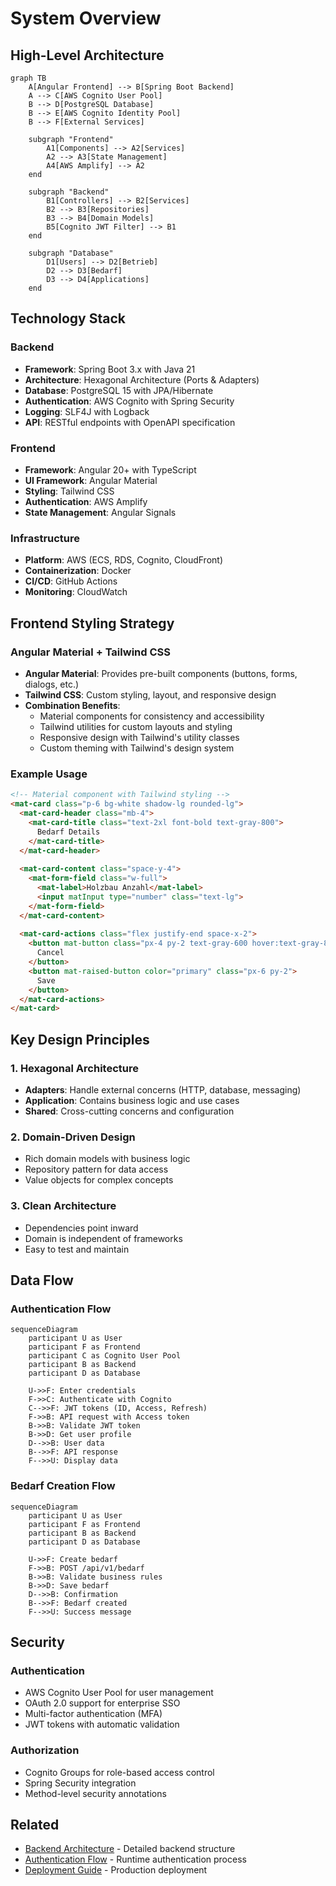 # System Overview

## High-Level Architecture

```mermaid
graph TB
    A[Angular Frontend] --> B[Spring Boot Backend]
    A --> C[AWS Cognito User Pool]
    B --> D[PostgreSQL Database]
    B --> E[AWS Cognito Identity Pool]
    B --> F[External Services]
    
    subgraph "Frontend"
        A1[Components] --> A2[Services]
        A2 --> A3[State Management]
        A4[AWS Amplify] --> A2
    end
    
    subgraph "Backend"
        B1[Controllers] --> B2[Services]
        B2 --> B3[Repositories]
        B3 --> B4[Domain Models]
        B5[Cognito JWT Filter] --> B1
    end
    
    subgraph "Database"
        D1[Users] --> D2[Betrieb]
        D2 --> D3[Bedarf]
        D3 --> D4[Applications]
    end
```

## Technology Stack

### Backend
- **Framework**: Spring Boot 3.x with Java 21
- **Architecture**: Hexagonal Architecture (Ports & Adapters)
- **Database**: PostgreSQL 15 with JPA/Hibernate
- **Authentication**: AWS Cognito with Spring Security
- **Logging**: SLF4J with Logback
- **API**: RESTful endpoints with OpenAPI specification

### Frontend
- **Framework**: Angular 20+ with TypeScript
- **UI Framework**: Angular Material
- **Styling**: Tailwind CSS
- **Authentication**: AWS Amplify
- **State Management**: Angular Signals

### Infrastructure
- **Platform**: AWS (ECS, RDS, Cognito, CloudFront)
- **Containerization**: Docker
- **CI/CD**: GitHub Actions
- **Monitoring**: CloudWatch

## Frontend Styling Strategy

### Angular Material + Tailwind CSS
- **Angular Material**: Provides pre-built components (buttons, forms, dialogs, etc.)
- **Tailwind CSS**: Custom styling, layout, and responsive design
- **Combination Benefits**:
  - Material components for consistency and accessibility
  - Tailwind utilities for custom layouts and styling
  - Responsive design with Tailwind's utility classes
  - Custom theming with Tailwind's design system

### Example Usage
```html
<!-- Material component with Tailwind styling -->
<mat-card class="p-6 bg-white shadow-lg rounded-lg">
  <mat-card-header class="mb-4">
    <mat-card-title class="text-2xl font-bold text-gray-800">
      Bedarf Details
    </mat-card-title>
  </mat-card-header>
  
  <mat-card-content class="space-y-4">
    <mat-form-field class="w-full">
      <mat-label>Holzbau Anzahl</mat-label>
      <input matInput type="number" class="text-lg">
    </mat-form-field>
  </mat-card-content>
  
  <mat-card-actions class="flex justify-end space-x-2">
    <button mat-button class="px-4 py-2 text-gray-600 hover:text-gray-800">
      Cancel
    </button>
    <button mat-raised-button color="primary" class="px-6 py-2">
      Save
    </button>
  </mat-card-actions>
</mat-card>
```

## Key Design Principles

### 1. Hexagonal Architecture
- **Adapters**: Handle external concerns (HTTP, database, messaging)
- **Application**: Contains business logic and use cases
- **Shared**: Cross-cutting concerns and configuration

### 2. Domain-Driven Design
- Rich domain models with business logic
- Repository pattern for data access
- Value objects for complex concepts

### 3. Clean Architecture
- Dependencies point inward
- Domain is independent of frameworks
- Easy to test and maintain

## Data Flow

### Authentication Flow
```mermaid
sequenceDiagram
    participant U as User
    participant F as Frontend
    participant C as Cognito User Pool
    participant B as Backend
    participant D as Database
    
    U->>F: Enter credentials
    F->>C: Authenticate with Cognito
    C-->>F: JWT tokens (ID, Access, Refresh)
    F->>B: API request with Access token
    B->>B: Validate JWT token
    B->>D: Get user profile
    D-->>B: User data
    B-->>F: API response
    F-->>U: Display data
```

### Bedarf Creation Flow
```mermaid
sequenceDiagram
    participant U as User
    participant F as Frontend
    participant B as Backend
    participant D as Database
    
    U->>F: Create bedarf
    F->>B: POST /api/v1/bedarf
    B->>B: Validate business rules
    B->>D: Save bedarf
    D-->>B: Confirmation
    B-->>F: Bedarf created
    F-->>U: Success message
```

## Security

### Authentication
- AWS Cognito User Pool for user management
- OAuth 2.0 support for enterprise SSO
- Multi-factor authentication (MFA)
- JWT tokens with automatic validation

### Authorization
- Cognito Groups for role-based access control
- Spring Security integration
- Method-level security annotations

## Related
- [Backend Architecture](backend-architecture.md) - Detailed backend structure
- [Authentication Flow](../06-runtime/authentication-flow.md) - Runtime authentication process
- [Deployment Guide](../deployment.md) - Production deployment 
